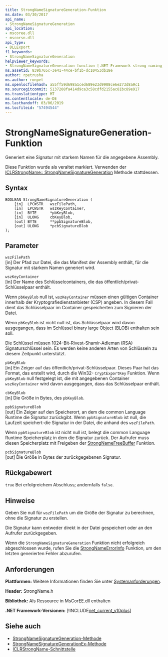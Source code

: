```yaml
---
title: StrongNameSignatureGeneration-Funktion
ms.date: 03/30/2017
api_name:
- StrongNameSignatureGeneration
api_location:
- mscoree.dll
- mscorsn.dll
api_type:
- DLLExport
f1_keywords:
- StrongNameSignatureGeneration
helpviewer_keywords:
- StrongNameSignatureGeneration function [.NET Framework strong naming]
ms.assetid: 839b765c-3e41-44ce-bf1b-dc10453db18e
author: rpetrusha
ms.author: ronpet
ms.openlocfilehash: a55ff59d698a1ced689e23d9908ce6e273d8a9c1
ms.sourcegitcommit: 5137208fa414d9ca3c58cdfd2155ac81bc89e917
ms.translationtype: MT
ms.contentlocale: de-DE
ms.lasthandoff: 03/06/2019
ms.locfileid: "57494544"
---
```

# <a name="strongnamesignaturegeneration-function"></a>StrongNameSignatureGeneration-Funktion
Generiert eine Signatur mit starkem Namen für die angegebene Assembly.  
  
 Diese Funktion wurde als veraltet markiert. Verwenden der [ICLRStrongName:: StrongNameSignatureGeneration](../../../../docs/framework/unmanaged-api/hosting/iclrstrongname-strongnamesignaturegeneration-method.md) Methode stattdessen.  
  
## <a name="syntax"></a>Syntax  
  
```  
BOOLEAN StrongNameSignatureGeneration (   
    [in]  LPCWSTR   wszFilePath,  
    [in]  LPCWSTR   wszKeyContainer,  
    [in]  BYTE      *pbKeyBlob,  
    [in]  ULONG     cbKeyBlob,  
    [out] BYTE      **ppbSignatureBlob,  
    [out] ULONG     *pcbSignatureBlob  
);  
```  
  
## <a name="parameters"></a>Parameter  
 `wszFilePath`  
 [in] Der Pfad zur Datei, die das Manifest der Assembly enthält, für die Signatur mit starkem Namen generiert wird.  
  
 `wszKeyContainer`  
 [in] Der Name des Schlüsselcontainers, die das öffentlich/privat-Schlüsselpaar enthält.  
  
 Wenn `pbKeyBlob` null ist, `wszKeyContainer` müssen einen gültigen Container innerhalb der Kryptografiedienstanbieter (CSP) angeben. In diesem Fall dient das Schlüsselpaar im Container gespeicherten zum Signieren der Datei.  
  
 Wenn `pbKeyBlob` ist nicht null ist, das Schlüsselpaar wird davon ausgegangen, dass im Schlüssel binary large Object (BLOB) enthalten sein soll.  
  
 Die Schlüssel müssen 1024-Bit-Rivest-Shamir-Adleman (RSA) Signaturschlüssel sein. Es werden keine anderen Arten von Schlüsseln zu diesem Zeitpunkt unterstützt.  
  
 `pbKeyBlob`  
 [in] Ein Zeiger auf das öffentlich/privat-Schlüsselpaar. Dieses Paar hat das Format, das erstellt wird, durch die Win32- `CryptExportKey` Funktion. Wenn `pbKeyBlob` null festgelegt ist, die mit angegebenen Container `wszKeyContainer` wird davon ausgegangen, dass das Schlüsselpaar enthält.  
  
 `cbKeyBlob`  
 [in] Die Größe in Bytes, des `pbKeyBlob`.  
  
 `ppbSignatureBlob`  
 [out] Ein Zeiger auf den Speicherort, an dem die common Language Runtime die Signatur zurückgibt. Wenn `ppbSignatureBlob` ist null, die Laufzeit speichert-die Signatur in der Datei, die anhand des `wszFilePath`.  
  
 Wenn `ppbSignatureBlob` ist nicht null ist, belegt die common Language Runtime Speicherplatz in dem die Signatur zurück. Der Aufrufer muss diesen Speicherplatz mit Freigeben der [StrongNameFreeBuffer](../../../../docs/framework/unmanaged-api/strong-naming/strongnamefreebuffer-function.md) Funktion.  
  
 `pcbSignatureBlob`  
 [out] Die Größe in Bytes der zurückgegebenen Signatur.  
  
## <a name="return-value"></a>Rückgabewert  
 `true` Bei erfolgreichem Abschluss; andernfalls `false`.  
  
## <a name="remarks"></a>Hinweise  
 Geben Sie null für `wszFilePath` um die Größe der Signatur zu berechnen, ohne die Signatur zu erstellen.  
  
 Die Signatur kann entweder direkt in der Datei gespeichert oder an den Aufrufer zurückgegeben.  
  
 Wenn die `StrongNameSignatureGeneration` Funktion nicht erfolgreich abgeschlossen wurde, rufen Sie die [StrongNameErrorInfo](../../../../docs/framework/unmanaged-api/strong-naming/strongnameerrorinfo-function.md) Funktion, um den letzten generierten Fehler abzurufen.  
  
## <a name="requirements"></a>Anforderungen  
 **Plattformen:** Weitere Informationen finden Sie unter [Systemanforderungen](../../../../docs/framework/get-started/system-requirements.md).  
  
 **Header:** StrongName.h  
  
 **Bibliothek:** Als Ressource in MsCorEE.dll enthalten  
  
 **.NET Framework-Versionen:** [!INCLUDE[net_current_v10plus](../../../../includes/net-current-v10plus-md.md)]  
  
## <a name="see-also"></a>Siehe auch
- [StrongNameSignatureGeneration-Methode](../../../../docs/framework/unmanaged-api/hosting/iclrstrongname-strongnamesignaturegeneration-method.md)
- [StrongNameSignatureGenerationEx-Methode](../../../../docs/framework/unmanaged-api/hosting/iclrstrongname-strongnamesignaturegenerationex-method.md)
- [ICLRStrongName-Schnittstelle](../../../../docs/framework/unmanaged-api/hosting/iclrstrongname-interface.md)
